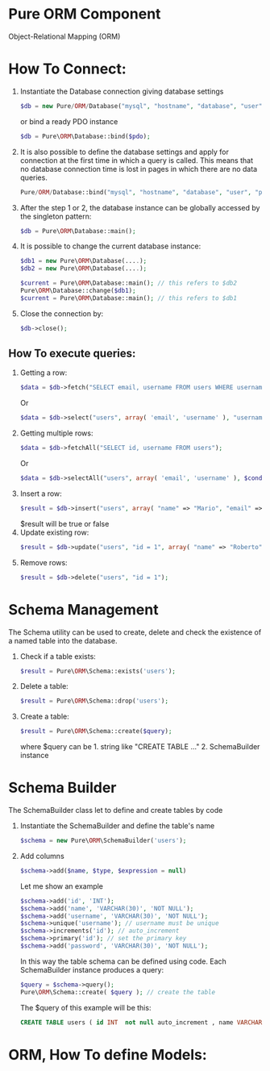 # Pure ORM Component

Object-Relational Mapping (ORM)

# How To Connect:

1. Instantiate the Database connection giving database settings
    ```php
    $db = new Pure/ORM/Database("mysql", "hostname", "database", "user", "password", array(PDO_attributes));
    ```
    or bind a ready PDO instance
    ```php
    $db = Pure\ORM\Database::bind($pdo);
    ```
2. It is also possible to define the database settings and apply for connection at the first time in which a query is called. This means that no database connection time is lost in pages in which there are no data queries.
    ```php
    Pure/ORM/Database::bind("mysql", "hostname", "database", "user", "password", array(PDO_attributes));
    ```
3. After the step 1 or 2, the database instance can be globally accessed by the singleton pattern:
    ```php
    $db = Pure\ORM\Database::main();
    ```
4. It is possible to change the current database instance:
    ```php
    $db1 = new Pure\ORM\Database(....);
    $db2 = new Pure\ORM\Database(....);

    $current = Pure\ORM\Database::main(); // this refers to $db2
    Pure\ORM\Database::change($db1);
    $current = Pure\ORM\Database::main(); // this refers to $db1
    ```
5. Close the connection by:
    ```php
    $db->close();
    ```    

## How To execute queries:

1. Getting a row:
    ```php
    $data = $db->fetch("SELECT email, username FROM users WHERE username = ?", array("Mario"));
    ```
    Or
    ```php
    $data = $db->select("users", array( 'email', 'username' ), "username = Mario" );
    ```
2. Getting multiple rows:
    ```php
    $data = $db->fetchAll("SELECT id, username FROM users");
    ```
    Or
    ```php
    $data = $db->selectAll("users", array( 'email', 'username' ), $condition);
    ```
3. Insert a row:
    ```php
    $result = $db->insert("users", array( "name" => "Mario", "email" => "mario.rossi@email.com"));
    ```
    $result will be true or false
4. Update existing row:
    ```php
    $result = $db->update("users", "id = 1", array( "name" => "Roberto" ) );
    ```
5. Remove rows:
    ```php
    $result = $db->delete("users", "id = 1");
    ```

# Schema Management

The Schema utility can be used to create, delete and check the existence of a named table into the database.

1. Check if a table exists:
    ```php
    $result = Pure\ORM\Schema::exists('users');
    ```
2. Delete a table:
    ```php
    $result = Pure\ORM\Schema::drop('users');
    ```
3. Create a table:
    ```php
    $result = Pure\ORM\Schema::create($query);
    ```
    where $query can be
        1. string like "CREATE TABLE ..."
        2. SchemaBuilder instance

# Schema Builder

The SchemaBuilder class let to define and create tables by code

1. Instantiate the SchemaBuilder and define the table's name
    ```php
    $schema = new Pure\ORM\SchemaBuilder('users');
    ```
2. Add columns
    ```php
    $schema->add($name, $type, $expression = null)
    ```
    Let me show an example
    ```php
    $schema->add('id', 'INT');
    $schema->add('name', 'VARCHAR(30)', 'NOT NULL');
    $schema->add('username', 'VARCHAR(30)', 'NOT NULL');
    $schema->unique('username'); // username must be unique
    $schema->increments('id'); // auto_increment
    $schema->primary('id'); // set the primary key
    $schema->add('password', 'VARCHAR(30)', 'NOT NULL');
    ```
    In this way the table schema can be defined using code.
    Each SchemaBuilder instance produces a query:
    ```php
    $query = $schema->query();
    Pure\ORM\Schema::create( $query ); // create the table
    ```
    The $query of this example will be this:
    ```sql
    CREATE TABLE users ( id INT  not null auto_increment , name VARCHAR(30) NOT NULL, username VARCHAR(30) NOT NULL, password VARCHAR(30) NOT NULL, CONSTRAINT pk_id PRIMARY KEY ( id ), CONSTRAINT uc_username UNIQUE ( username ) )
    ```

# ORM, How To define Models:
